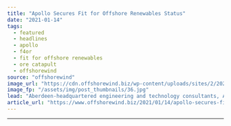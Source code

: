 ```yaml
---
title: "Apollo Secures Fit for Offshore Renewables Status"
date: "2021-01-14"
tags: 
  - featured
  - headlines
  - apollo
  - f4or
  - fit for offshore renewables
  - ore catapult
  - offshorewind
source: "offshorewind"
image_url: "https://cdn.offshorewind.biz/wp-content/uploads/sites/2/2021/01/14131005/Apollo-Secures-Fit-for-Offshore-Renewables-Status.jpg"
image_fp: "/assets/img/post_thumbnails/36.jpg"
lead: "Aberdeen-headquartered engineering and technology consultants, Apollo, has been granted Fit for Offshore Renewables (F4OR)"
article_url: "https://www.offshorewind.biz/2021/01/14/apollo-secures-fit-for-offshore-renewables-status/"
---
```


---
